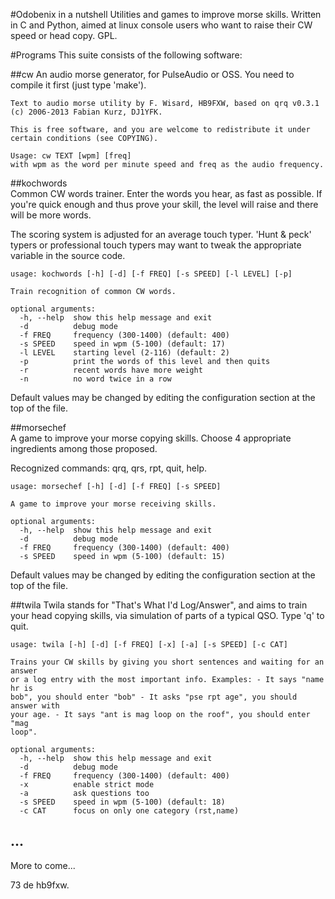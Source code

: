 #Odobenix in a nutshell
Utilities and games to improve morse skills. Written in C and Python, aimed at linux console users who want to raise their CW speed or head copy. GPL.

#Programs
This suite consists of the following software:

##cw
An audio morse generator, for PulseAudio or OSS. You need to compile it first (just type 'make').  

    Text to audio morse utility by F. Wisard, HB9FXW, based on qrq v0.3.1  (c) 2006-2013 Fabian Kurz, DJ1YFK.

    This is free software, and you are welcome to redistribute it under certain conditions (see COPYING).

    Usage: cw TEXT [wpm] [freq]
    with wpm as the word per minute speed and freq as the audio frequency.

##kochwords  
Common CW words trainer. Enter the words you hear, as fast as possible. If you're quick enough and thus prove your skill, the level will raise and there will be more words. 

The scoring system is adjusted for an average touch typer. 'Hunt & peck' typers or professional touch typers may want to tweak the appropriate variable in the source code.


    usage: kochwords [-h] [-d] [-f FREQ] [-s SPEED] [-l LEVEL] [-p]

    Train recognition of common CW words.

    optional arguments:
      -h, --help  show this help message and exit
      -d          debug mode
      -f FREQ     frequency (300-1400) (default: 400)
      -s SPEED    speed in wpm (5-100) (default: 17)
      -l LEVEL    starting level (2-116) (default: 2)
      -p          print the words of this level and then quits
      -r          recent words have more weight
      -n          no word twice in a row

Default values may be changed by editing the configuration section at the top of the file.

##morsechef   
A game to improve your morse copying skills. Choose 4 appropriate ingredients among those proposed.

Recognized commands: qrq, qrs, rpt, quit, help.


    usage: morsechef [-h] [-d] [-f FREQ] [-s SPEED]

    A game to improve your morse receiving skills.

    optional arguments:
      -h, --help  show this help message and exit
      -d          debug mode
      -f FREQ     frequency (300-1400) (default: 400)
      -s SPEED    speed in wpm (5-100) (default: 15)

Default values may be changed by editing the configuration section at the top of the file.

##twila
Twila stands for "That's What I'd Log/Answer", and aims to train your head copying skills, via simulation of parts of a typical QSO. Type 'q' to quit.

    usage: twila [-h] [-d] [-f FREQ] [-x] [-a] [-s SPEED] [-c CAT]

    Trains your CW skills by giving you short sentences and waiting for an answer
    or a log entry with the most important info. Examples: - It says "name hr is
    bob", you should enter "bob" - It asks "pse rpt age", you should answer with
    your age. - It says "ant is mag loop on the roof", you should enter "mag
    loop".

    optional arguments:
      -h, --help  show this help message and exit
      -d          debug mode
      -f FREQ     frequency (300-1400) (default: 400)
      -x          enable strict mode
      -a          ask questions too
      -s SPEED    speed in wpm (5-100) (default: 18)
      -c CAT      focus on only one category (rst,name)

## ...
More to come...  

73 de hb9fxw.
